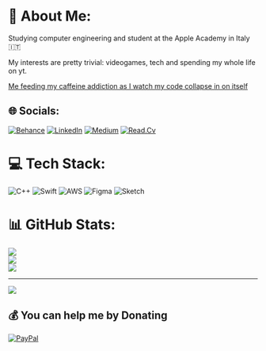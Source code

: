 # 💫 About Me:
Studying computer engineering and student at the Apple Academy in Italy 🇮🇹<br>

My interests are pretty trivial: videogames, tech and spending my whole life on yt.

[Me feeding my caffeine addiction as I watch my code collapse in on itself](https://media.tenor.com/0jjw-Sp3T-IAAAAd/rohe.gif)
## 🌐 Socials:
[![Behance](https://img.shields.io/badge/Behance-1769ff?logo=behance&logoColor=white)](https://behance.net/yoddale) [![LinkedIn](https://img.shields.io/badge/LinkedIn-%230077B5.svg?logo=linkedin&logoColor=white)](https://linkedin.com/in/alessio-iodice-4a22131b0) [![Medium](https://img.shields.io/badge/Medium-12100E?logo=medium&logoColor=white)](https://medium.com/@@alessioi) [![Read.Cv](https://img.shields.io/badge/-Read.cv-inactive?style=plastic&logo)](https://read.cv/yod)

# 💻 Tech Stack:
![C++](https://img.shields.io/badge/c++-%2300599C.svg?style=for-the-badge&logo=c%2B%2B&logoColor=white) ![Swift](https://img.shields.io/badge/swift-F54A2A?style=for-the-badge&logo=swift&logoColor=white) ![AWS](https://img.shields.io/badge/AWS-%23FF9900.svg?style=for-the-badge&logo=amazon-aws&logoColor=white) 	![Figma](https://img.shields.io/badge/figma-%23F24E1E.svg?style=for-the-badge&logo=figma&logoColor=white) ![Sketch](https://img.shields.io/badge/Sketch-FFB387?style=for-the-badge&logo=sketch&logoColor=black)
# 📊 GitHub Stats:
![](https://github-readme-stats.vercel.app/api?username=Yoddikko&theme=dark&hide_border=false&include_all_commits=true&count_private=true)<br/>
![](https://github-readme-streak-stats.herokuapp.com/?user=Yoddikko&theme=dark&hide_border=false)<br/>
![](https://github-readme-stats.vercel.app/api/top-langs/?username=Yoddikko&theme=dark&hide_border=false&include_all_commits=true&count_private=true&layout=compact)

---
[![](https://visitcount.itsvg.in/api?id=Yoddikko&icon=3&color=10)](https://visitcount.itsvg.in)

  ## 💰 You can help me by Donating
  [![PayPal](https://img.shields.io/badge/PayPal-00457C?style=for-the-badge&logo=paypal&logoColor=white)](https://paypal.me/yoddk) 

  
<!-- Proudly created with GPRM ( https://gprm.itsvg.in ) -->
